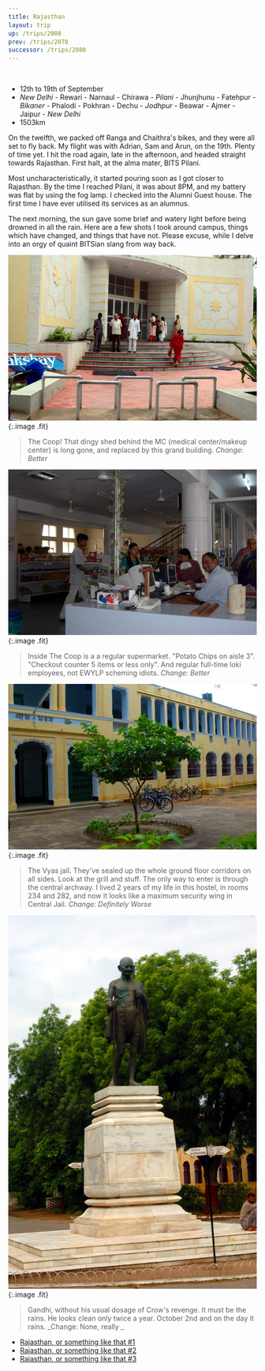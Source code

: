 ```yaml
---
title: Rajasthan
layout: trip
up: /trips/2008
prev: /trips/2078
successor: /trips/2080
---
```


&nbsp;

- 12th to 19th of September
- _New Delhi_ - Rewari - Narnaul - Chirawa -               _Pilani_ - Jhunjhunu - Fatehpur - _Bikaner_ -               Phalodi - Pokhran - Dechu - _Jodhpur_ - Beawar - Ajmer -               Jaipur - _New Delhi_
- 1503km


On the twelfth, we packed off Ranga and Chaithra's bikes, and             they were all set to fly back. My flight was with Adrian, Sam             and Arun, on the 19th. Plenty of time yet. I hit the road again,             late in the afternoon, and headed straight towards Rajasthan.             First halt, at the alma mater, BITS Pilani.

Most uncharacteristically, it started pouring soon as I got             closer to Rajasthan. By the time I reached Pilani, it was about             8PM, and my battery was flat by using the fog lamp. I checked             into the Alumni Guest house. The first time I have ever utilised             its services as an alumnus.

The next morning, the sun gave some brief and watery light 		  before being drowned in all the rain. Here are a few shots I took 		  around campus, things which have changed, and things that have 		  not. Please excuse, while I delve into an orgy of quaint BITSian 		  slang from way back.

![DSC_0374.JPG](/images/photos/DSC_0374.JPG 'DSC_0374.JPG'){:.image .fit}

>  The Coop! That dingy shed behind the MC (medical 		  center/makeup center) is long gone, and replaced by this grand 		  building.  _Change: Better_ 

![DSC_0391.JPG](/images/photos/DSC_0391.JPG 'DSC_0391.JPG'){:.image .fit}

>  Inside The Coop is a a regular supermarket. 		  &quot;Potato Chips on aisle 3&quot;. &quot;Checkout counter 5 items or less only&quot;. 		  And regular full-time loki employees, not EWYLP scheming idiots. 		  _Change: Better_ 

![DSC_0375.JPG](/images/photos/DSC_0375.JPG 'DSC_0375.JPG'){:.image .fit}

>  The Vyas jail. They've sealed up the whole ground 		  floor corridors on all sides. Look at the grill and stuff. The only 		  way to enter is through the central archway. I lived 2 years of my 		  life in this hostel, in rooms 234 and 282, and now it looks like a 		  maximum security wing in Central Jail. _Change: Definitely 			  Worse_

![DSC_0376.JPG](/images/photos/DSC_0376.JPG 'DSC_0376.JPG'){:.image .fit}

>  Gandhi, without his usual dosage of Crow's 		  revenge. It must be the rains. He looks clean only twice a year. 		  October 2nd and on the day it rains. _Change: None, really 		  _


* [Rajasthan, or something like that #1](/trips/2080)
* [Rajasthan, or something like that #2](/trips/2081)
* [Rajasthan, or something like that #3](/trips/2082)
